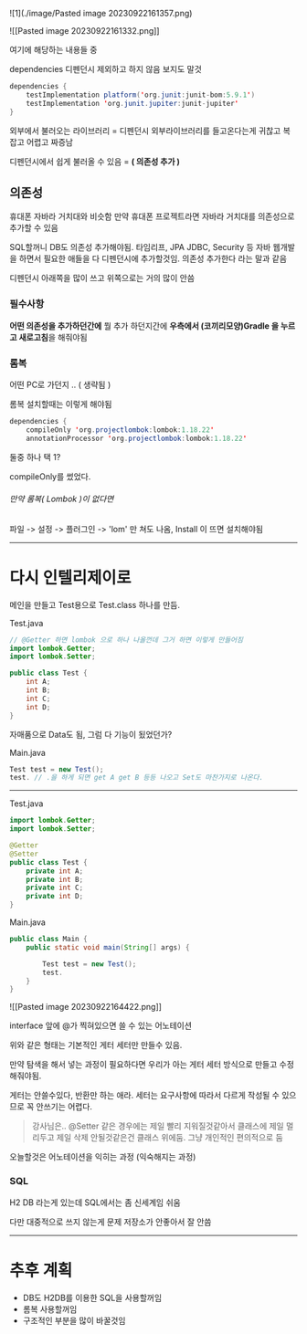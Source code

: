 ![1](./image/Pasted image 20230922161357.png)

![[Pasted image 20230922161332.png]]

여기에 해당하는 내용들 중

dependencies 디펜던시 제외하고 하지 않음 보지도 말것

```java
dependencies {
    testImplementation platform('org.junit:junit-bom:5.9.1')
    testImplementation 'org.junit.jupiter:junit-jupiter'
}
```

외부에서 불러오는 라이브러리 = 디펜던시
외부라이브러리를 들고온다는게 귀찮고 복잡고 어렵고 짜증남

디펜던시에서 쉽게 불러올 수 있음 = **( 의존성 추가 )**

## 의존성

휴대폰 자바라 거치대와 비슷함
만약 휴대폰 프로젝트라면 자바라 거치대를 의존성으로 추가할 수 있음

SQL할꺼니 DB도 의존성 추가해야됨.
타임리프, JPA JDBC, Security 등 자바 웹개발을 하면서 필요한 애들을 다 디펜던시에 추가할것임.
의존성 추가한다 라는 말과 같음

디펜던시 아래쪽을 많이 쓰고 위쪽으로는 거의 많이 안씀

### 필수사항

**어떤 의존성을 추가하던간에**
뭘 추가 하던지간에 **우측에서 (코끼리모양)Gradle 을 누르고 새로고침**을 해줘야됨

### 롬복

어떤 PC로 가던지 .. ( 생략됨 )

롬복 설치할때는 이렇게 해야됨

```java
dependencies {
    compileOnly 'org.projectlombok:lombok:1.18.22'
    annotationProcessor 'org.projectlombok:lombok:1.18.22'
```

둘중 하나 택 1?

compileOnly를 썼었다.

###### 만약 롬복( Lombok )이 없다면

파일 -> 설정 -> 플러그인 -> 'lom' 만 쳐도 나옴, Install 이 뜨면 설치해야됨

---

# 다시 인텔리제이로

메인을 만들고 Test용으로 Test.class 하나를 만듬.

Test.java

```java
// @Getter 하면 lombok 으로 하나 나올껀데 그거 하면 이렇게 만들어짐
import lombok.Getter;
import lombok.Setter;

public class Test {
    int A;
    int B;
    int C;
    int D;
}
```

자매품으로 Data도 됨, 그럼 다 기능이 됬었던가?

Main.java

```java
Test test = new Test();
test. // .을 하게 되면 get A get B 등등 나오고 Set도 마찬가지로 나온다.
```

---

Test.java

```java
import lombok.Getter;
import lombok.Setter;

@Getter
@Setter
public class Test {
    private int A;
    private int B;
    private int C;
    private int D;
}
```

Main.java

```java
public class Main {
    public static void main(String[] args) {

        Test test = new Test();
        test.
    }
}
```

![[Pasted image 20230922164422.png]]

interface 앞에 @가 찍혀있으면 쓸 수 있는 어노테이션

위와 같은 형태는 기본적인 게터 세터만 만들수 있음.

만약 탐색을 해서 넣는 과정이 필요하다면 우리가 아는 게터 세터 방식으로 만들고 수정해줘야됨.

게터는 안쓸수있다, 반환만 하는 애라.
세터는 요구사항에 따라서 다르게 작성될 수 있으므로 꼭 안쓰기는 어렵다.

> 강사님은..
> @Setter 같은 경우에는 제일 빨리 지워질것같아서 클래스에 제일 멀리두고
> 제일 삭제 안될것같은건 클래스 위에둠.
> 그냥 개인적인 편의적으로 둠

오늘할것은 어노테이션을 익히는 과정 (익숙해지는 과정)

### SQL

H2 DB 라는게 있는데
SQL에서는 좀 신세계임
쉬움

다만 대중적으로 쓰지 않는게 문제
저장소가 안좋아서 잘 안씀

---

# 추후 계획

- DB도 H2DB를 이용한 SQL을 사용할꺼임
- 롬복 사용할꺼임
- 구조적인 부분을 많이 바꿀것임
